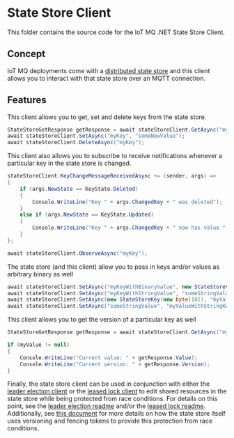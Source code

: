 # State Store Client

This folder contains the source code for the IoT MQ .NET State Store Client.

## Concept

IoT MQ deployments come with a [distributed state store](https://github.com/Azure/iotedge-broker/blob/main/docs/state-store/concept-about-state-store-protocol.md#azure-iot-mq-state-store-protocol)
and this client allows you to interact with that state store over an MQTT connection.


## Features

This client allows you to get, set and delete keys from the state store.

```csharp
StateStoreGetResponse getResponse = await stateStoreClient.GetAsync("myKey");
await stateStoreClient.SetAsync("myKey", "someNewValue");
await stateStoreClient.DeleteAsync("myKey");
```

This client also allows you to subscribe to receive notifications whenever a particular key in 
the state store is changed.

```csharp
stateStoreClient.KeyChangeMessageReceivedAsync += (sender, args) =>
{
    if (args.NewState == KeyState.Deleted)
    {
        Console.WriteLine("Key " + args.ChangedKey + " was deleted");
    }
    else if (args.NewState == KeyState.Updated)
    {
        Console.WriteLine("Key " + args.ChangedKey + " now has value " + args.NewValue);
    }
};

await stateStoreClient.ObserveAsync("myKey");
```

The state store (and this client) allow you to pass in keys and/or values as arbitrary binary as well

```csharp
await stateStoreClient.SetAsync("myKeyWithBinaryValue", new StateStoreValue(new byte[10]));
await stateStoreClient.SetAsync("myKeyWithStringValue", "someStringValue");
await stateStoreClient.SetAsync(new StateStoreKey(new byte[10]), "myValueWithBinaryKey");
await stateStoreClient.SetAsync("someStringValue", "myValueWithStringKey");
```

This client allows you to get the version of a particular key as well

```csharp
StateStoreGetResponse getResponse = await stateStoreClient.GetAsync("myKey");

if (myValue != null)
{
    Console.WriteLine("Current value: " + getResponse.Value);
    Console.WriteLine("Current version: " + getResponse.Version);
}
```

Finally, the state store client can be used in conjunction with either the [leader election client](../LeaderElection/LeaderElectionClient.cs) 
or the [leased lock client](../LeasedLock/LeasedLockClient.cs) to edit shared resources in the state
store while being protected from race conditions. For details on this point, see the 
[leader election readme](../LeaderElection/README.md#what-arent-leaders-protected-from) 
and/or the [leased lock readme](../LeasedLock/README.md#what-arent-lock-owners-protected-from). 
Additionally, see [this document](https://github.com/Azure/iotedge-broker/blob/main/docs/state-store/concept-about-state-store-protocol.md#locking-and-fencing-tokens) for more details on how the state store itself uses versioning and 
fencing tokens to provide this protection from race conditions.
